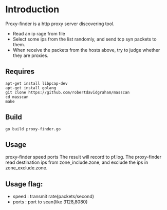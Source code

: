 # Introduction
Proxy-finder is a http proxy server discovering tool. 
- Read an ip rage from file
- Select some ips from the list randomly, and send tcp syn packets to them.
- When receive the packets from the hosts above, try to judge whether they are proxies. 

## Requires
```
apt-get install libpcap-dev
apt-get install golang
git clone https://github.com/robertdavidgraham/masscan
cd masscan
make
```

## Build
```
go build proxy-finder.go
```

## Usage
proxy-finder speed ports
The result will record to pf.log.
The proxy-finder read destination ips from zone_include.zone, and exclude the ips in zone_exclude.zone.

## Usage flag:
- speed : transmit rate(packets/second)
- ports  : port to scan(like 3128,8080)

